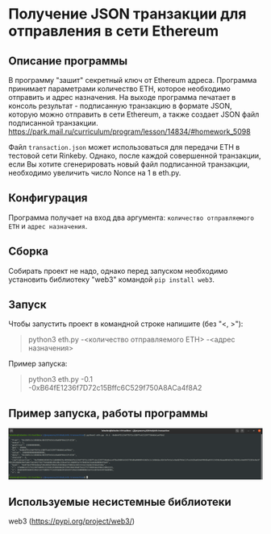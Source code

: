 # Получение JSON транзакции для отправления в сети Ethereum

## Описание программы
В программу "зашит" секретный ключ от Ethereum адреса. Программа принимает параметрами количество ETH, которое необходимо отправить и адрес назначения. На выходе программа печатает в консоль результат - подписанную транзакцию в формате JSON, которую можно отправить в сети Ethereum, а также создает JSON файл подписанной транзакции.
https://park.mail.ru/curriculum/program/lesson/14834/#homework_5098

Файл `transaction.json` может использоваться для передачи ETH в тестовой сети Rinkeby. Однако, после каждой совершенной транзакции, если Вы хотите сгенерировать новый файл подписанной транзакции, необходимо увеличить число Nonce на 1 в eth.py.

## Конфигурация
Программа получает на вход два аргумента: `количество отправляемого ETH` и `адрес назначения`.

## Сборка
Собирать проект не надо, однако перед запуском необходимо установить библиотеку "web3" командой `pip install web3`.

## Запуск
Чтобы запустить проект в командной строке напишите (без "<, >"):
> python3 eth.py -<количество отправляемого ETH> -<адрес назначения>

Пример запуска:
> python3 eth.py -0.1 -0xB64fE1236f7D72c15Bffc6C529f750A8ACa4f8A2

## Пример запуска, работы программы
![](transaction_example.png "Example")

## Используемые несистемные библиотеки
web3 (https://pypi.org/project/web3/)
